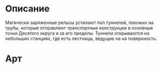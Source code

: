 # Описание

Магически заряженные рельсы устилают пол туннелей, похожих на трубы, которые отправляют транспортные конструкции в основные точки Десятого округа и за его пределы. Туннели открываются на небольших станциях, где есть лестницы, ведущие на
на поверхность.
# Арт
